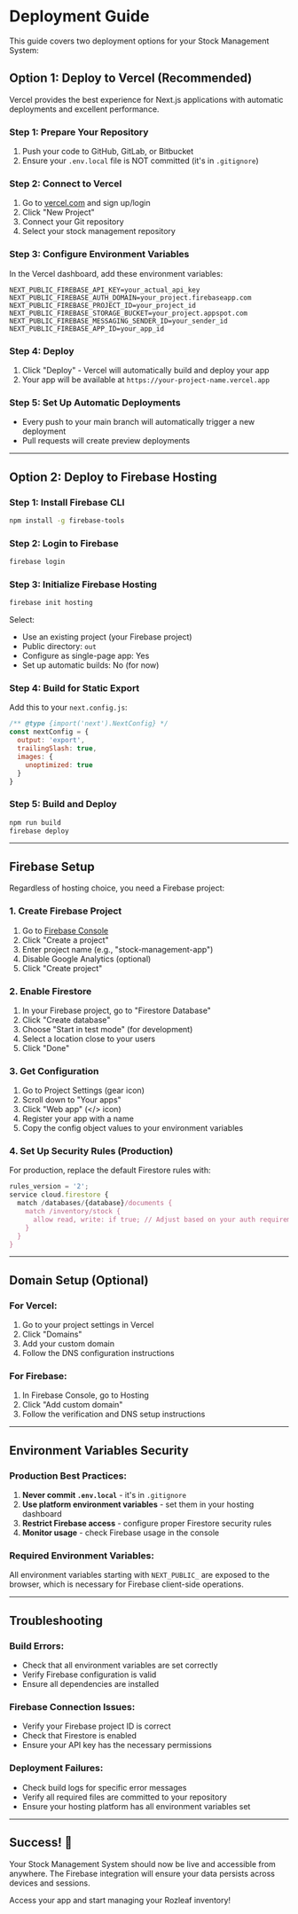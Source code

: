 # Deployment Guide

This guide covers two deployment options for your Stock Management System:

## Option 1: Deploy to Vercel (Recommended)

Vercel provides the best experience for Next.js applications with automatic deployments and excellent performance.

### Step 1: Prepare Your Repository

1. Push your code to GitHub, GitLab, or Bitbucket
2. Ensure your `.env.local` file is NOT committed (it's in `.gitignore`)

### Step 2: Connect to Vercel

1. Go to [vercel.com](https://vercel.com) and sign up/login
2. Click "New Project"
3. Connect your Git repository
4. Select your stock management repository

### Step 3: Configure Environment Variables

In the Vercel dashboard, add these environment variables:

```
NEXT_PUBLIC_FIREBASE_API_KEY=your_actual_api_key
NEXT_PUBLIC_FIREBASE_AUTH_DOMAIN=your_project.firebaseapp.com
NEXT_PUBLIC_FIREBASE_PROJECT_ID=your_project_id
NEXT_PUBLIC_FIREBASE_STORAGE_BUCKET=your_project.appspot.com
NEXT_PUBLIC_FIREBASE_MESSAGING_SENDER_ID=your_sender_id
NEXT_PUBLIC_FIREBASE_APP_ID=your_app_id
```

### Step 4: Deploy

1. Click "Deploy" - Vercel will automatically build and deploy your app
2. Your app will be available at `https://your-project-name.vercel.app`

### Step 5: Set Up Automatic Deployments

- Every push to your main branch will automatically trigger a new deployment
- Pull requests will create preview deployments

---

## Option 2: Deploy to Firebase Hosting

### Step 1: Install Firebase CLI

```bash
npm install -g firebase-tools
```

### Step 2: Login to Firebase

```bash
firebase login
```

### Step 3: Initialize Firebase Hosting

```bash
firebase init hosting
```

Select:
- Use an existing project (your Firebase project)
- Public directory: `out`
- Configure as single-page app: Yes
- Set up automatic builds: No (for now)

### Step 4: Build for Static Export

Add this to your `next.config.js`:

```javascript
/** @type {import('next').NextConfig} */
const nextConfig = {
  output: 'export',
  trailingSlash: true,
  images: {
    unoptimized: true
  }
}
```

### Step 5: Build and Deploy

```bash
npm run build
firebase deploy
```

---

## Firebase Setup

Regardless of hosting choice, you need a Firebase project:

### 1. Create Firebase Project

1. Go to [Firebase Console](https://console.firebase.google.com/)
2. Click "Create a project"
3. Enter project name (e.g., "stock-management-app")
4. Disable Google Analytics (optional)
5. Click "Create project"

### 2. Enable Firestore

1. In your Firebase project, go to "Firestore Database"
2. Click "Create database"
3. Choose "Start in test mode" (for development)
4. Select a location close to your users
5. Click "Done"

### 3. Get Configuration

1. Go to Project Settings (gear icon)
2. Scroll down to "Your apps"
3. Click "Web app" (</> icon)
4. Register your app with a name
5. Copy the config object values to your environment variables

### 4. Set Up Security Rules (Production)

For production, replace the default Firestore rules with:

```javascript
rules_version = '2';
service cloud.firestore {
  match /databases/{database}/documents {
    match /inventory/stock {
      allow read, write: if true; // Adjust based on your auth requirements
    }
  }
}
```

---

## Domain Setup (Optional)

### For Vercel:
1. Go to your project settings in Vercel
2. Click "Domains"
3. Add your custom domain
4. Follow the DNS configuration instructions

### For Firebase:
1. In Firebase Console, go to Hosting
2. Click "Add custom domain"
3. Follow the verification and DNS setup instructions

---

## Environment Variables Security

### Production Best Practices:

1. **Never commit `.env.local`** - it's in `.gitignore`
2. **Use platform environment variables** - set them in your hosting dashboard
3. **Restrict Firebase access** - configure proper Firestore security rules
4. **Monitor usage** - check Firebase usage in the console

### Required Environment Variables:

All environment variables starting with `NEXT_PUBLIC_` are exposed to the browser, which is necessary for Firebase client-side operations.

---

## Troubleshooting

### Build Errors:
- Check that all environment variables are set correctly
- Verify Firebase configuration is valid
- Ensure all dependencies are installed

### Firebase Connection Issues:
- Verify your Firebase project ID is correct
- Check that Firestore is enabled
- Ensure your API key has the necessary permissions

### Deployment Failures:
- Check build logs for specific error messages
- Verify all required files are committed to your repository
- Ensure your hosting platform has all environment variables set

---

## Success! 🎉

Your Stock Management System should now be live and accessible from anywhere. The Firebase integration will ensure your data persists across devices and sessions.

Access your app and start managing your Rozleaf inventory!
